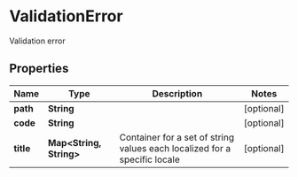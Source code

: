 

# ValidationError

Validation error
## Properties

Name | Type | Description | Notes
------------ | ------------- | ------------- | -------------
**path** | **String** |  |  [optional]
**code** | **String** |  |  [optional]
**title** | **Map&lt;String, String&gt;** | Container for a set of string values each localized for a specific locale |  [optional]



